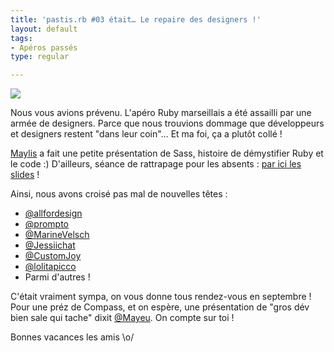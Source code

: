```yaml
---
title: 'pastis.rb #03 était… Le repaire des designers !'
layout: default
tags:
- Apéros passés
type: regular

---
```

<p><img src="http://media.tumblr.com/tumblr_m7rd4ecvSK1r58g99.jpg" /></p>
<p>Nous vous avions prévenu. L'apéro Ruby marseillais a été assailli par une armée de designers. Parce que nous trouvions dommage que développeurs et designers restent "dans leur coin"… Et ma foi, ça a plutôt collé !</p>

<p><a href="https://twitter.com/#!/mmaayylliiss/">Maylis</a> a fait une petite présentation de Sass, histoire de démystifier Ruby et le code :) D'ailleurs, séance de rattrapage pour les absents : <a href="http://maylis-sass.herokuapp.com">par ici les slides</a> !</p>

<p>Ainsi, nous avons croisé pas mal de nouvelles têtes :</p>
<ul>
<li><a href="https://twitter.com/allfordesign/">@allfordesign</a></li>
<li><a href="https://twitter.com/prompto/">@prompto</a></li>
<li><a href="https://twitter.com/MarineVelsch/">@MarineVelsch</a></li>
<li><a href="https://twitter.com/Jessiichat/">@Jessiichat</a></li>
<li><a href="https://twitter.com/CustomJoy/">@CustomJoy</a></li>
<li><a href="https://twitter.com/lolitapicco/">@lolitapicco</a></li>
<li>Parmi d'autres !</li>
</ul>

<p>C'était vraiment sympa, on vous donne tous rendez-vous en septembre ! Pour une préz de Compass, et on espère, une présentation de "gros dév bien sale qui tache" dixit <a href="https://twitter.com/mayeu">@Mayeu</a>. On compte sur toi !</p>

<p>Bonnes vacances les amis \o/</p>

